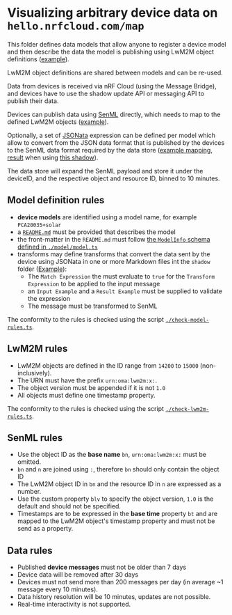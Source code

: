 # Visualizing arbitrary device data on `hello.nrfcloud.com/map`

This folder defines data models that allow anyone to register a device model and
then describe the data the model is publishing using LwM2M object definitions
([example](./lwm2m/14201.xml)).

LwM2M object definitions are shared between models and can be re-used.

Data from devices is received via nRF Cloud (using the Message Bridge), and
devices have to use the shadow update API or messaging API to publish their
data.

Devices can publish data using
[SenML](https://datatracker.ietf.org/doc/html/rfc8428) directly, which needs to
map to the defined LwM2M objects ([example](./SenMLSchema.spec.ts)).

Optionally, a set of [JSONata](https://jsonata.org/) expression can be defined
per model which allow to convert from the JSON data format that is published by
the devices to the SenML data format required by the data store
([example mapping](./model/PCA20035+solar/shadow/location.jsonata),
[result](./model/PCA20035+solar/shadow/location.result.example.json) when using
[this shadow](./model/PCA20035+solar/shadow/location.input.example.json)).

The data store will expand the SenML payload and store it under the deviceID,
and the respective object and resource ID, binned to 10 minutes.

## Model definition rules

- **device models** are identified using a model name, for example
  `PCA20035+solar`
- a [`README.md`](./model/PCA20035+solar/README.md) must be provided that
  describes the model
- the front-matter in the `README.md` must follow
  [the `ModelInfo` schema defined in `./model/model.ts`](./model/model.ts)
- transforms may define transforms that convert the data sent by the device
  using JSONata in one or more Markdown files int the `shadow` folder
  ([Example](./model/PCA20035+solar/shadow/location.md)):
  - The `Match Expression` the must evaluate to `true` for the
    `Transform Expression` to be applied to the input message
  - an `Input Example` and a `Result Example` must be supplied to validate the
    expression
  - The message must be transformed to SenML

The conformity to the rules is checked using the script
[`./check-model-rules.ts`](./check-model-rules.ts).

## LwM2M rules

- LwM2M objects are defined in the ID range from `14200` to `15000`
  (non-inclusively).
- The URN must have the prefix `urn:oma:lwm2m:x:`.
- The object version must be appended if it is not `1.0`
- All objects must define one timestamp property.

The conformity to the rules is checked using the script
[`./check-lwm2m-rules.ts`](./check-lwm2m-rules.ts).

## SenML rules

- Use the object ID as the **base name** `bn`, `urn:oma:lwm2m:x:` must be
  omitted.
- `bn` and `n` are joined using `:`, therefore `bn` should only contain the
  object ID
- The LwM2M object ID in `bn` and the resource ID in `n` are expressed as a
  number.
- Use the custom property `blv` to specify the object version, `1.0` is the
  default and should not be specified.
- Timestamps are to be expressed in the **base time** property `bt` and are
  mapped to the LwM2M object's timestamp property and must not be send as a
  property.

## Data rules

- Published **device messages** must not be older than 7 days
- Device data will be removed after 30 days
- Devices must not send more than 200 messages per day (in average ~1 message
  every 10 minutes).
- Data history resolution will be 10 minutes, updates are not possible.
- Real-time interactivity is not supported.

